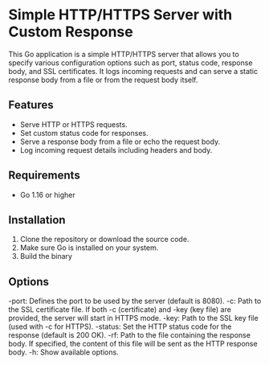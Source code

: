 # Simple HTTP/HTTPS Server with Custom Response

This Go application is a simple HTTP/HTTPS server that allows you to specify various configuration options such as port, status code, response body, and SSL certificates. It logs incoming requests and can serve a static response body from a file or from the request body itself.

## Features

- Serve HTTP or HTTPS requests.
- Set custom status code for responses.
- Serve a response body from a file or echo the request body.
- Log incoming request details including headers and body.

## Requirements

- Go 1.16 or higher

## Installation

1. Clone the repository or download the source code.
2. Make sure Go is installed on your system.
3. Build the binary

## Options
-port: Defines the port to be used by the server (default is 8080).
-c: Path to the SSL certificate file. If both -c (certificate) and -key (key file) are provided, the server will start in HTTPS mode.
-key: Path to the SSL key file (used with -c for HTTPS).
-status: Set the HTTP status code for the response (default is 200 OK).
-rf: Path to the file containing the response body. If specified, the content of this file will be sent as the HTTP response body.
-h: Show available options.
